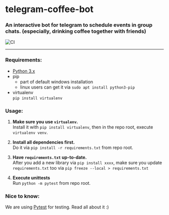 # telegram-coffee-bot

### An interactive bot for telegram to schedule events in group chats. (especially, drinking coffee together with friends)

![CI](https://github.com/zeroxx1986/telegram-coffee-bot/workflows/CI/badge.svg)

---

### Requirements:

- [Python 3.x](https://www.python.org/download/releases/3.0/)
- pip
  - part of default windows installation
  - linux users can get it via `sudo apt install python3-pip`
- virtualenv<br>
  `pip install virtualenv`

### Usage:

1. **Make sure you use `virtualenv`.**<br>
     Install it with `pip install virtualenv`, then in the repo root, execute `virtualenv venv`.

2. **Install all dependencies first.**<br>
     Do it via `pip install -r requirements.txt` from repo root.

3. **Have `requirements.txt` up-to-date.**<br>
     After you add a new library via `pip install xxxx`, make sure you update `requirements.txt` too via `pip freeze --local > requirements.txt`

4. **Execute unittests**<br>
     Run `python -m pytest` from repo root.
     
### Nice to know:

We are using [Pytest](https://docs.pytest.org/en/stable/) for testing. Read all about it :)
